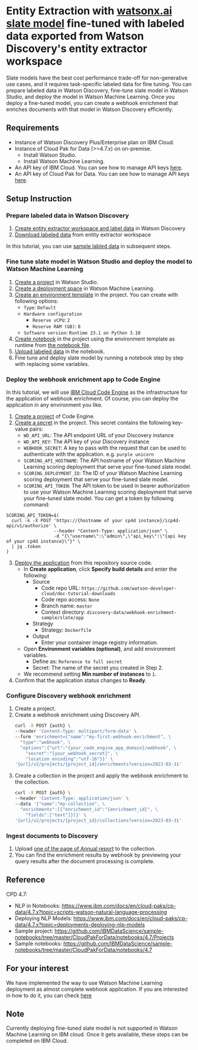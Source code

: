 # Entity Extraction with [watsonx.ai slate model](https://www.ibm.com/blog/introducing-the-technology-behind-watsonx-ai/) fine-tuned with labeled data exported from Watson Discovery's entity extractor workspace

Slate models have the best cost performance trade-off for non-generative use cases, and it requires task-specific labeled data for fine tuning. You can prepare labeled data in Watson Discovery, fine-tune slate model in Watson Studio, and deploy the model in Watson Machine Learning. Once you deploy a fine-tuned model, you can create a webhook enrichment that enriches documents with that model in Watson Discovery efficiently.

## Requirements

- Instance of Watson Discovery Plus/Enterprise plan on IBM Cloud.
- Instance of Cloud Pak for Data (>=4.7.x) on on-premise.
  - Install Watson Studio.
  - Install Watson Machine Learning.
- An API key of IBM Cloud. You can see how to manage API keys [here](https://cloud.ibm.com/docs/account?topic=account-manapikey).
- An API key of Cloud Pak for Data. You can see how to manage API keys [here](https://www.ibm.com/docs/en/cloud-paks/1.0?topic=users-generating-api-keys-authentication).

## Setup Instruction

### Prepare labeled data in Watson Discovery

1. [Create entity extractor workspace and label data](https://cloud.ibm.com/docs/discovery-data?topic=discovery-data-entity-extractor#entity-extractor-export-label) in Watson Discovery
2. [Download labeled data](https://cloud.ibm.com/docs/discovery-data?topic=discovery-data-entity-extractor#entity-extractor-export-label) from entity extractor workspace

In this tutorial, you can use [sample labled data](data/Financial+demo+extractor-labeled_data.zip) in subsequent steps.

### Fine tune slate model in Watson Studio and deploy the model to Watson Machine Learning

1. [Create a project](https://www.ibm.com/docs/en/cloud-paks/cp-data/4.7.x?topic=projects-creating-project) in Watson Studio.
2. [Create a deployment space](https://www.ibm.com/docs/en/cloud-paks/cp-data/4.7.x?topic=spaces-creating-deployment) in Watson Machine Learning.
2. [Create an environment template](https://www.ibm.com/docs/en/cloud-paks/cp-data/4.7.x?topic=environments-creating) in the project. You can create with following options:
   - `Type`: `Default`
   - `Hardware configuration`
       - `Reserve vCPU`: `2`
       - `Reserve RAM (GB)`: `8`
   - `Software version`: `Runtime 23.1 on Python 3.10`
3. [Create notebook](https://www.ibm.com/docs/en/cloud-paks/cp-data/4.7.x?topic=editor-creating-notebooks) in the project using the environment template as runtime from [the notebook file](app/notebook/Financial%20Demo.ipynb).
4. [Upload labeled data](https://www.ibm.com/docs/en/cloud-paks/cp-data/4.7.x?topic=scripts-loading-accessing-data-in-notebook#load-data-from-local-files) in the notebook.
5. Fine tune and deploy slate model by running a notebook step by step with replacing some variables.


### Deploy the webhook enrichment app to Code Engine

In this tutorial, we will use [IBM Cloud Code Engine](https://www.ibm.com/cloud/code-engine) as the infrastructure for the application of webhook enrichment. Of course, you can deploy the application in any environment you like.

1. [Create a project](https://cloud.ibm.com/docs/codeengine?topic=codeengine-manage-project#create-a-project) of Code Engine.
2. [Create a secret](https://cloud.ibm.com/docs/codeengine?topic=codeengine-secret#secret-create) in the project. This secret contains the following key-value pairs:
   - `WD_API_URL`: The API endpoint URL of your Discovery instance
   - `WD_API_KEY`: The API key of your Discovery instance
   - `WEBHOOK_SECRET`: A key to pass with the request that can be used to authenticate with the application. e.g. `purple unicorn`
   - `SCORING_API_HOSTNAME`: The API hostname of your Watson Machine Learning scoring deployment that serve your fine-tuned slate model.
   - `SCORING_DEPLOYMENT_ID`: The ID of your Watson Machine Learning scoring deployment that serve your fine-tuned slate model.
   - `SCORING_API_TOKEN`: The API token to be used in bearer authorization to use your Watson Machine Learning scoring deployment that serve your fine-tuned slate model. You can get a token by following command:
```shell
SCORING_API_TOKEN=$(
  curl -k -X POST 'https://{hostname of your cp4d instance}/icp4d-api/v1/authorize' \
                  --header "Content-Type: application/json" \
                  -d "{\"username\":\"admin\",\"api_key\":\"{api key of your cp4d instance}\"}" \
  | jq .token
)
```
3. [Deploy the application](https://cloud.ibm.com/docs/codeengine?topic=codeengine-app-source-code) from this repository source code.
   - In **Create application**, click **Specify build details** and enter the following:
      - Source
         - Code repo URL: `https://github.com/watson-developer-cloud/doc-tutorial-downloads`
         - Code repo access: `None`
         - Branch name: `master`
         - Context directory: `discovery-data/webhook-enrichment-sample/slate/app`
      - Strategy
         - Strategy: `Dockerfile`
      - Output
         - Enter your container image registry information.
   - Open **Environment variables (optional)**, and add environment variables.
      - Define as: `Reference to full secret`
      - Secret: The name of the secret you created in Step 2.
   - We recommend setting **Min number of instances** to `1`.
4. Confirm that the application status changes to **Ready**.

### Configure Discovery webhook enrichment
1. Create a project.
2. Create a webhook enrichment using Discovery API.
   ```bash
   curl -X POST {auth} \
   --header 'Content-Type: multipart/form-data' \
   --form 'enrichment={"name":"my-first-webhook-enrichment", \
     "type":"webhook", \
     "options":{"url":"{your_code_engine_app_domain}/webhook", \
       "secret":"{your_webhook_secret}", \
       "location_encoding":"utf-16"}}' \
   '{url}/v2/projects/{project_id}/enrichments?version=2023-03-31'
   ```
3. Create a collection in the project and apply the webhook enrichment to the collection.
   ```bash
   curl -X POST {auth} \
   --header 'Content-Type: application/json' \
   --data '{"name":"my-collection", \
     "enrichments":[{"enrichment_id":"{enrichment_id}", \
       "fields":["text"]}]}' \
   '{url}/v2/projects/{project_id}/collections?version=2023-03-31'
   ```

### Ingest documents to Discovery
1. Upload [one of the page of Annual report](data/IBM_Annual_Report_2019-page12.pdf) to the collection.
2. You can find the enrichment results by webhook by previewing your query results after the document processing is complete.

## Reference
CPD 4.7:
   - NLP in Notebooks: https://www.ibm.com/docs/en/cloud-paks/cp-data/4.7.x?topic=scripts-watson-natural-language-processing
   - Deploying NLP Models: https://www.ibm.com/docs/en/cloud-paks/cp-data/4.7.x?topic=deployments-deploying-nlp-models
   - Sample project: https://github.com/IBMDataScience/sample-notebooks/tree/master/CloudPakForData/notebooks/4.7/Projects
   - Sample notebooks: https://github.com/IBMDataScience/sample-notebooks/tree/master/CloudPakForData/notebooks/4.7

## For your interest

We have implemented the way to use Watson Machine Learning deployment as almost complete webhook application.
If you are interested in how to do it, you can check [here](wml-as-webhook/README.md)

## Note
Currently deploying fine-tuned slate model is not supported in Watson Machine Learning on IBM cloud. Once it gets available, these steps can be completed on IBM Cloud.
